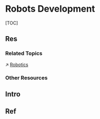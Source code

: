 # Robots Development

[TOC]



## Res
### Related Topics
↗ [Robotics](../../🧠%20Computing%20Methodologies/👽%20Artificial%20Intelligence/Robotics/Robotics.md)


### Other Resources



## Intro



## Ref
